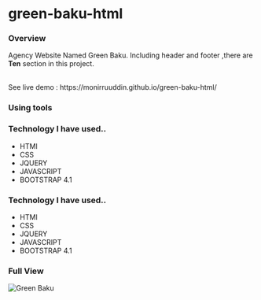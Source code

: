 # green-baku-html

<h3>Overview</h3>
<p>Agency Website Named Green Baku. Including header and footer ,there are <b>Ten</b> section  in this project.</p>
<div></div> <br>
<span>See live demo : https://monirruuddin.github.io/green-baku-html/ </span>

<h3>Using tools</h3>
    
<h3> Technology I have used.. </h3>
<ul>
  <li>HTMl</li>
  <li>CSS</li>
  <li>JQUERY</li>
  <li>JAVASCRIPT</li>
  <li>BOOTSTRAP 4.1</li>
</ul>
<h3> Technology I have used.. </h3>
<ul>
  <li>HTMl</li>
  <li>CSS</li>
  <li>JQUERY</li>
  <li>JAVASCRIPT</li>
  <li>BOOTSTRAP 4.1</li>
</ul>

<h3>Full View</h3>
<img src="https://moniruddin.com/all-project/all-screenshot/Green-baku.png" alt="Green Baku" />
